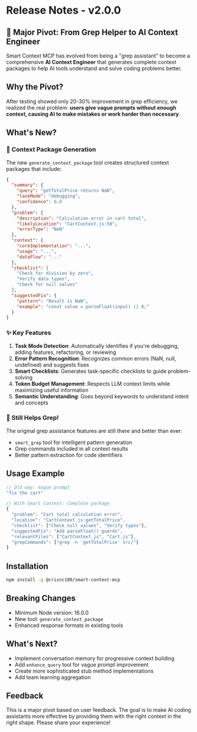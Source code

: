 # Release Notes - v2.0.0

## 🎯 Major Pivot: From Grep Helper to AI Context Engineer

Smart Context MCP has evolved from being a "grep assistant" to become a comprehensive **AI Context Engineer** that generates complete context packages to help AI tools understand and solve coding problems better.

## Why the Pivot?

After testing showed only 20-30% improvement in grep efficiency, we realized the real problem: **users give vague prompts without enough context, causing AI to make mistakes or work harder than necessary**.

## What's New?

### 🚀 Context Package Generation
The new `generate_context_package` tool creates structured context packages that include:

```json
{
  "summary": {
    "query": "getTotalPrice returns NaN",
    "taskMode": "debugging",
    "confidence": 0.8
  },
  "problem": {
    "description": "Calculation error in cart total",
    "likelyLocation": "CartContext.js:50",
    "errorType": "NaN"
  },
  "context": {
    "coreImplementation": "...",
    "usage": "...",
    "dataFlow": "..."
  },
  "checklist": [
    "Check for division by zero",
    "Verify data types",
    "Check for null values"
  ],
  "suggestedFix": {
    "pattern": "Result is NaN",
    "example": "const value = parseFloat(input) || 0;"
  }
}
```

### ✨ Key Features

1. **Task Mode Detection**: Automatically identifies if you're debugging, adding features, refactoring, or reviewing
2. **Error Pattern Recognition**: Recognizes common errors (NaN, null, undefined) and suggests fixes
3. **Smart Checklists**: Generates task-specific checklists to guide problem-solving
4. **Token Budget Management**: Respects LLM context limits while maximizing useful information
5. **Semantic Understanding**: Goes beyond keywords to understand intent and concepts

### 🔧 Still Helps Grep!

The original grep assistance features are still there and better than ever:
- `smart_grep` tool for intelligent pattern generation
- Grep commands included in all context results
- Better pattern extraction for code identifiers

## Usage Example

```javascript
// Old way: Vague prompt
"fix the cart"

// With Smart Context: Complete package
{
  "problem": "Cart total calculation error",
  "location": "CartContext.js:getTotalPrice",
  "checklist": ["Check null values", "Verify types"],
  "suggestedFix": "Add parseFloat() guards",
  "relevantFiles": ["CartContext.js", "Cart.js"],
  "grepCommands": ["grep -n 'getTotalPrice' src/"]
}
```

## Installation

```bash
npm install -g @crisnc100/smart-context-mcp
```

## Breaking Changes

- Minimum Node version: 16.0.0
- New tool: `generate_context_package` 
- Enhanced response formats in existing tools

## What's Next?

- Implement conversation memory for progressive context building
- Add `enhance_query` tool for vague prompt improvement
- Create more sophisticated stub method implementations
- Add team learning aggregation

## Feedback

This is a major pivot based on user feedback. The goal is to make AI coding assistants more effective by providing them with the right context in the right shape. Please share your experience!